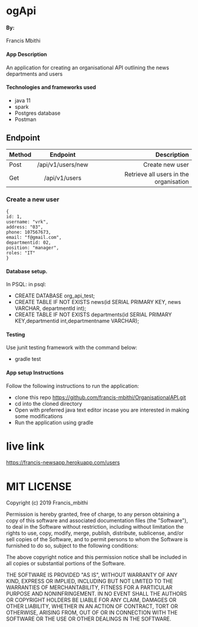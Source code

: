 # ogApi
#### By:
Francis Mbithi
#### App Description
An application for creating an organisational API outlining the news departments and users
#### Technologies and frameworks used
* java 11
* spark 
* Postgres database
* Postman
## Endpoint 
| Method      | Endpoint     | Description  |
| ------------- |:-------------:| -----:|
| Post     | /api/v1/users/new| Create new user|
| Get     | /api/v1/users   |   Retrieve all users in the organisation  |


### Create a new user
```
{
id: 1,
username: "vrk",
address: "03",
phone: 107567673,
email: "f@gmail.com",
departmentid: 02,
position: "manager",
roles: "IT"
}
```
#### Database setup.
In PSQL:
in psql:
* CREATE DATABASE org_api_test;
* CREATE TABLE IF NOT EXISTS news(id SERIAL PRIMARY KEY, news VARCHAR, departmentId int);
* CREATE TABLE IF NOT EXISTS departments(id SERIAL PRIMARY KEY,departmentid int,departmentname VARCHAR);

#### Testing
Use junit testing framework with the command below:
* gradle test
#### App setup Instructions
Follow the following instructions to run the application:
* clone this repo https://github.com/francis-mbithi/OrganisationalAPI.git
* cd into the cloned directory
* Open with preferred java text editor incase you are interested in making some modifications
* Run the application using gradle

# live link
https://francis-newsapp.herokuapp.com/users

# MIT LICENSE
Copyright (c) 2019 Francis_mbithi

Permission is hereby granted, free of charge, to any person obtaining a copy of this software and associated documentation files (the "Software"), to deal in the Software without restriction, including without limitation the rights to use, copy, modify, merge, publish, distribute, sublicense, and/or sell copies of the Software, and to permit persons to whom the Software is furnished to do so, subject to the following conditions:

The above copyright notice and this permission notice shall be included in all copies or substantial portions of the Software.

THE SOFTWARE IS PROVIDED "AS IS", WITHOUT WARRANTY OF ANY KIND, EXPRESS OR IMPLIED, INCLUDING BUT NOT LIMITED TO THE WARRANTIES OF MERCHANTABILITY, FITNESS FOR A PARTICULAR PURPOSE AND NONINFRINGEMENT. IN NO EVENT SHALL THE AUTHORS OR COPYRIGHT HOLDERS BE LIABLE FOR ANY CLAIM, DAMAGES OR OTHER LIABILITY, WHETHER IN AN ACTION OF CONTRACT, TORT OR OTHERWISE, ARISING FROM, OUT OF OR IN CONNECTION WITH THE SOFTWARE OR THE USE OR OTHER DEALINGS IN THE SOFTWARE.
